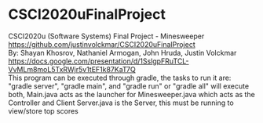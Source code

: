 # CSCI2020uFinalProject
CSCI2020u (Software Systems) Final Project - Minesweeper \
https://github.com/justinvolckmar/CSCI2020uFinalProject \
By: Shayan Khosrov, Nathaniel Armogan, John Hruda, Justin Volckmar \
https://docs.google.com/presentation/d/1SslgpFRuTCL-VvMLm8moL5TxRWjr5v1tEF1k87KaT7Q \
This program can be executed through gradle, the tasks to run it are:
"gradle server", 
"gradle main", 
and "gradle run" or "gradle all" will execute both, 
Main.java acts as the launcher for Minesweeper.java which acts as the Controller and Client
Server.java is the Server, this must be running to view/store top scores